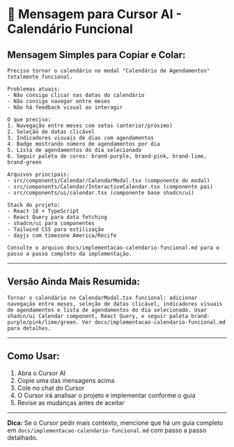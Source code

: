 # 📝 Mensagem para Cursor AI - Calendário Funcional

## Mensagem Simples para Copiar e Colar:

```
Preciso tornar o calendário no modal "Calendário de Agendamentos" totalmente funcional. 

Problemas atuais:
- Não consigo clicar nas datas do calendário
- Não consigo navegar entre meses
- Não há feedback visual ao interagir

O que preciso:
1. Navegação entre meses com setas (anterior/próximo)
2. Seleção de datas clicável
3. Indicadores visuais de dias com agendamentos
4. Badge mostrando número de agendamentos por dia
5. Lista de agendamentos do dia selecionado
6. Seguir paleta de cores: brand-purple, brand-pink, brand-lime, brand-green

Arquivos principais:
- src/components/Calendar/CalendarModal.tsx (componente do modal)
- src/components/Calendar/InteractiveCalendar.tsx (componente pai)
- src/components/ui/calendar.tsx (componente base shadcn/ui)

Stack do projeto:
- React 18 + TypeScript
- React Query para data fetching
- shadcn/ui para componentes
- Tailwind CSS para estilização
- dayjs com timezone America/Recife

Consulte o arquivo docs/implementacao-calendario-funcional.md para o passo a passo completo da implementação.
```

---

## Versão Ainda Mais Resumida:

```
Tornar o calendário no CalendarModal.tsx funcional: adicionar navegação entre meses, seleção de datas clicável, indicadores visuais de agendamentos e lista de agendamentos do dia selecionado. Usar shadcn/ui Calendar component, React Query, e seguir paleta brand-purple/pink/lime/green. Ver docs/implementacao-calendario-funcional.md para detalhes.
```

---

## Como Usar:

1. Abra o Cursor AI
2. Copie uma das mensagens acima
3. Cole no chat do Cursor
4. O Cursor irá analisar o projeto e implementar conforme o guia
5. Revise as mudanças antes de aceitar

---

**Dica:** Se o Cursor pedir mais contexto, mencione que há um guia completo em `docs/implementacao-calendario-funcional.md` com passo a passo detalhado.

